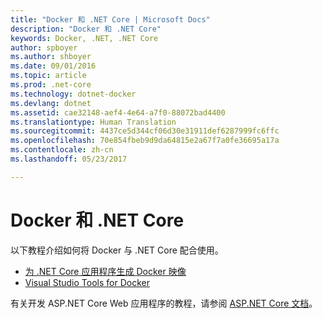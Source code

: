 ```yaml
---
title: "Docker 和 .NET Core | Microsoft Docs"
description: "Docker 和 .NET Core"
keywords: Docker, .NET, .NET Core
author: spboyer
ms.author: shboyer
ms.date: 09/01/2016
ms.topic: article
ms.prod: .net-core
ms.technology: dotnet-docker
ms.devlang: dotnet
ms.assetid: cae32148-aef4-4e64-a7f0-88072bad4400
ms.translationtype: Human Translation
ms.sourcegitcommit: 4437ce5d344cf06d30e31911def6287999fc6ffc
ms.openlocfilehash: 70e854fbeb9d9da64815e2a67f7a0fe36695a17a
ms.contentlocale: zh-cn
ms.lasthandoff: 05/23/2017

---
```


# <a name="docker-and-net-core"></a>Docker 和 .NET Core 

以下教程介绍如何将 Docker 与 .NET Core 配合使用。

- [为 .NET Core 应用程序生成 Docker 映像](building-net-docker-images.md)
- [Visual Studio Tools for Docker](visual-studio-tools-for-docker.md)

有关开发 ASP.NET Core Web 应用程序的教程，请参阅 [ASP.NET Core 文档](https://docs.microsoft.com/aspnet/core/)。

